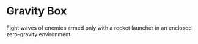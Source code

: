 # Gravity Box
Fight waves of enemies armed only with a rocket launcher in an enclosed zero-gravity environment.
